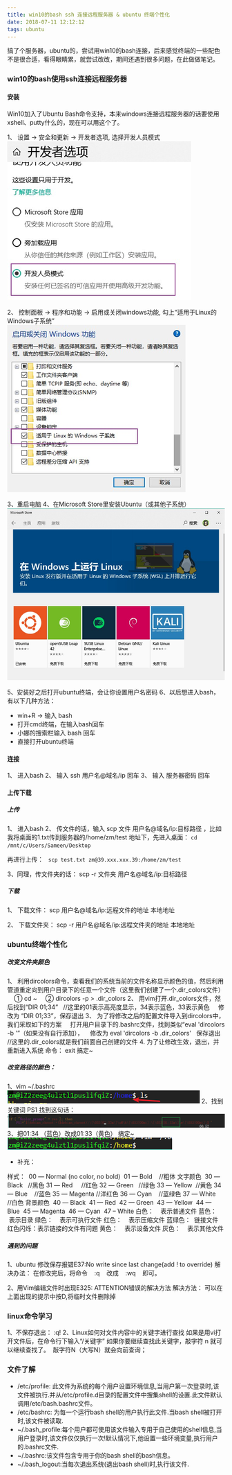 ```yaml
---
title: win10的bash ssh 连接远程服务器 & ubuntu 终端个性化
date: 2018-07-11 12:12:12
tags: ubuntu
---
```

搞了个服务器，ubuntu的，尝试用win10的bash连接，后来感觉终端的一些配色不是很合适，看得眼睛累，就尝试改改，期间还遇到很多问题，在此做做笔记。

<!-- more -->

### win10的bash使用ssh连接远程服务器
#### 安装
Win10加入了Ubuntu Bash命令支持，本来windows连接远程服务器的话要使用xshell、putty什么的，现在可以用这个了。

1、 设置 -> 安全和更新 -> 开发者选项, 选择开发人员模式
![dev](ubuntu-terminal/win-dev.JPG)

2、 控制面板 -> 程序和功能 -> 启用或关闭windows功能, 勾上“适用于Linux的Windows子系统”
![linux](ubuntu-terminal/win-linux.JPG)

3、重启电脑
4、在Microsoft Store里安装Ubuntu（或其他子系统）
![install](ubuntu-terminal/install.JPG)

5、安装好之后打开ubuntu终端，会让你设置用户名密码
6、以后想进入bash，有以下几种方法：
  - win+R -> 输入 bash
  - 打开cmd终端，在输入bash回车
  - 小娜的搜索栏输入 bash 回车
  - 直接打开ubuntu终端

#### 连接
1、 进入bash
2、 输入 ssh 用户名@域名/ip 回车
3、 输入 服务器密码 回车

#### 上传下载

##### 上传

1、 进入bash
2、  传文件的话，输入 scp 文件 用户名@域名/ip:目标路径 ，比如我将桌面的1.txt传到服务器的/home/zm/test 地址下，先进入桌面：
`cd /mnt/c/Users/Sameen/Desktop`

再进行上传：
` scp test.txt zm@39.xxx.xxx.39:/home/zm/test`

3、同理，传文件夹的话： scp -r 文件夹 用户名@域名/ip:目标路径

##### 下载
1、 下载文件：
scp 用户名@域名/ip:远程文件的地址 本地地址

2、 下载文件夹：
scp -r 用户名@域名/ip:远程文件夹的地址 本地地址

### ubuntu终端个性化
##### 改变文件夹颜色
1、 利用dircolors命令，查看我们的系统当前的文件名称显示颜色的值，然后利用管道重定向到用户目录下的任意一个文件（这里我们创建了一个.dir_colors文件）
    ① cd ~
    ② dircolors -p > .dir_colors
2、 用vim打开.dir_colors文件，然后找到“DIR 01;34”   //这里的01表示高亮度显示，34表示蓝色，33表示黄色
    修改为 “DIR 01;33”，保存退出
3、 为了将修改之后的配置文件导入到dircolors中，我们采取如下的方案
    打开用户目录下的.bashrc文件，找到类似“eval 'dircolors -b '”（如果没有自行添加），
   修改为 eval 'dircolors -b .dir_colors'   保存退出   //这里的.dir_colors就是我们前面自己创建的文件
4. 为了让修改生效，退出，并重新进入系统
命令： exit
搞定~


##### 改变路径的颜色：
1、vim ~/.bashrc
![path-color-before](ubuntu-terminal/path-color-before.png)
2、找到关键词 PS1 找到这句话：
![path](ubuntu-terminal/path.png)
3、把01:34 （蓝色）改成01:33（黄色）
搞定~
![path-color-after](ubuntu-terminal/path-color-after.png)


- 补充：

样式： 
00 — Normal (no color, no bold) 
01 — Bold    //粗体
文字颜色 
30 — Black   //黑色
31 — Red     //红色
32 — Green   //绿色
33 — Yellow  //黄色
34 — Blue    //蓝色
35 — Magenta //洋红色
36 — Cyan    //蓝绿色
37 — White   //白色
背景颜色 
40 — Black 
41 — Red 
42 — Green 
43 — Yellow 
44 — Blue 
45 — Magenta 
46 — Cyan 
47 – White
白色：    表示普通文件
蓝色：    表示目录
绿色：    表示可执行文件
红色：    表示压缩文件
蓝绿色：  链接文件
红色闪烁：表示链接的文件有问题
黄色：    表示设备文件
灰色：    表示其他文件

##### 遇到的问题
1、ubuntu 修改保存报错E37:No write since last change(add ! to override)
解决办法：
  在修改完后，将命令    :q    改成    :wq    即可。


2、用Vim编辑文件时出现E325: ATTENTION错误的解决方法
解决方法：
  可以在上面出现的提示中按D,将临时文件删除掉



### linux命令学习
1、不保存退出：    :q!
2、Linux如何对文件内容中的关键字进行查找
  如果是用vi打开文件后，在命令行下输入“/关键字”
  如果你要继续查找此关键字，敲字符 n 就可以继续查找了。 
  敲字符N（大写N）就会向前查询； 


### 文件了解
- /etc/profile: 此文件为系统的每个用户设置环境信息,当用户第一次登录时,该文件被执行.并从/etc/profile.d目录的配置文件中搜集shell的设置.此文件默认调用/etc/bash.bashrc文件。
- /etc/bashrc: 为每一个运行bash shell的用户执行此文件.当bash shell被打开时,该文件被读取.
- ~/.bash_profile:每个用户都可使用该文件输入专用于自己使用的shell信息,当用户登录时,该文件仅仅执行一次!默认情况下,他设置一些环境变量,执行用户的.bashrc文件.
- ~/.bashrc:该文件包含专用于你的bash shell的bash信息。
- ~/.bash_logout:当每次退出系统(退出bash shell)时,执行该文件.


